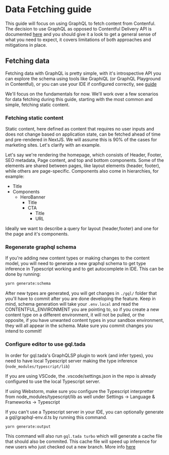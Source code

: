 # Data Fetching guide

This guide will focus on using GraphQL to fetch content from Contenful. The decision to use GraphQL as opposed to Contentful Delivery API is documented [here](./decisions/001-graphql-typescript.md) and you should give it a look to get a general sense of what you need to expect, it covers limitations of both approaches and mitigations in place.

## Fetching data

Fetching data with GraphQL is pretty simple, with it's introspective API you can explore the schema using tools like GraphiQL (or GraphQL Playground in Contentful), or you can use your IDE if configured correctly, see [guide](#configure-editor-to-use-gqltada)

We'll focus on the fundamentals for now. We'll work over a few scenarios for data fetching during this guide, starting with the most common and simple, fetching static content.

### Fetching static content

Static content, here defined as content that requires no user inputs and does not change based on application state, can be fetched ahead of time and pre-rendered in NextJS. We will assume this is 90% of the cases for marketing sites. Let's clarify with an example.

Let's say we're rendering the homepage, which consists of Header, Footer, SEO metadata, Page content, and top and bottom components. Some of the elements are shared between pages, like layout elements (header, footer), while others are page-specific. Components also come in hierarchies, for example:
- Title
- Components
  - HeroBanner
    - Title
    - CTA
      - Title
      - URL

Ideally we want to describe a query for layout (header,footer) and one for the page and it's components.

### Regenerate graphql schema

If you're adding new content types or making changes to the content model, you will need to generate a new graphql schema to get type inference in Typescript working and to get autocomplete in IDE. This can be done by running:

```bash
yarn generate:schema
```

After new types are generated, you will get changes in `./gql/` folder that you'll have to commit after you are done developing the feature.
Keep in mind, schema generation will take your `.env.local` and read the CONTENTFUL_ENVIRONMENT you are pointing to, so if you create a new content type on a different environment, it will not be pulled, or the opposite, if you have unwanted content types in your sandbox environment, they will all appear in the schema. Make sure you commit changes you intend to commit!

### Configure editor to use gql.tada

In order for gql.tada's GraphQLSP plugin to work (and infer types), you need to have local Typescript server making the type inference (`node_modules/typescript/lib`)

If you are using VSCode, the .vscode/settings.json in the repo is already configured to use the local Typescript server.

If using Webstorm, make sure you configure the Typescript interpretter from node_modules/typescript/lib as well under Settings -> Language & Frameworks -> Typescript

If you can't use a Typescript server in your IDE, you can optionally generate a gql/graphql-env.d.ts by running this command.

```bash
yarn generate:output
```

This command will also run `gql.tada turbo` which will generate a cache file that should also be commited. This cache file will speed up inference for new users who just checked out a new branch.
More info [here](https://gql-tada.0no.co/devlog/2024-04-15)
